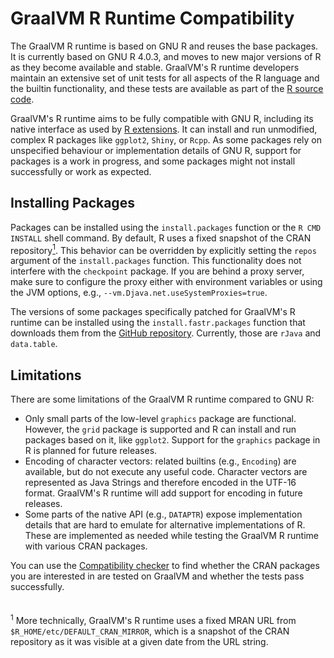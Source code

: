 # GraalVM R Runtime Compatibility

The GraalVM R runtime is based on GNU R and reuses the base packages.
It is currently based on GNU R 4.0.3, and moves to new major versions of R as they become available and stable.
GraalVM's R runtime developers maintain an extensive set of unit tests for all aspects of the R language and the builtin functionality, and these tests are available as part of the [R source code](https://github.com/oracle/fastr).

GraalVM's R runtime aims to be fully compatible with GNU R, including its native interface as used by [R extensions](https://cran.r-project.org/doc/manuals/r-release/R-exts.html).
It can install and run unmodified, complex R packages like `ggplot2`, `Shiny`, or `Rcpp`.
As some packages rely on unspecified behaviour or implementation details of GNU R, support for packages is a work in progress, and some packages might not install successfully or work as expected.

## Installing Packages

Packages can be installed using the `install.packages` function or the `R CMD INSTALL` shell command.
By default, R uses a fixed snapshot of the CRAN repository<a href="#note-1"><sup>1</sup></a>.
This behavior can be overridden by explicitly setting the `repos` argument of the `install.packages` function.
This functionality does not interfere with the `checkpoint` package. If you are behind a proxy server, make sure to configure the proxy either with environment variables or using the JVM options, e.g., `--vm.Djava.net.useSystemProxies=true`.

The versions of some packages specifically patched for GraalVM's R runtime can be installed using the `install.fastr.packages` function that downloads them from the [GitHub repository](https://github.com/oracle/fastr/tree/master/com.oracle.truffle.r.pkgs).
Currently, those are `rJava` and `data.table`.

## Limitations
There are some limitations of the GraalVM R runtime compared to GNU R:
   - Only small parts of the low-level `graphics` package are functional. However, the `grid` package is supported and R can install and run packages based on it, like `ggplot2`. Support for the `graphics` package in R is planned for future releases.
   - Encoding of character vectors: related builtins (e.g., `Encoding`) are available,
   but do not execute any useful code. Character vectors are represented as Java Strings and therefore encoded in the UTF-16 format. GraalVM's R runtime will add support for encoding in future releases.
   - Some parts of the native API (e.g., `DATAPTR`) expose implementation details that are hard to emulate for alternative implementations of R. These are implemented as needed while testing the GraalVM R runtime with various CRAN packages.

You can use the [Compatibility checker](https://www.graalvm.org/compatibility/) to find whether the CRAN packages you are interested in are tested on GraalVM and whether the tests pass successfully.
<br/>
<br/>
<br/>
<sup id="note-1">1</sup> More technically, GraalVM's R runtime uses a fixed MRAN URL from `$R_HOME/etc/DEFAULT_CRAN_MIRROR`, which is a snapshot of the CRAN repository as it was visible at a given date from the URL string.
